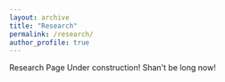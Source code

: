 ```yaml
---
layout: archive
title: "Research"
permalink: /research/
author_profile: true
---
```

Research Page
Under construction! Shan't be long now!
